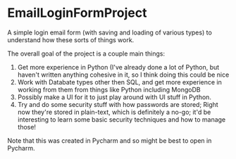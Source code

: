 # EmailLoginFormProject
A simple login email form (with saving and loading of various types) to understand how these sorts of things work. 


The overall goal of the project is a couple main things:
1. Get more experience in Python (I've already done a lot of Python, but haven't written anything cohesive in it, so I think doing this could be nice
2. Work with Databate types other then SQL, and get more experience in working from them from things like Python including MongoDB
3. Possibly make a UI for it to just play around with UI stuff in Python.
4. Try and do some security stuff with how passwords are stored; Right now they're stored in plain-text, which is definitely a no-go; it'd be interesting to learn some basic security techniques and how to manage those!

Note that this was created in Pycharm and so might be best to open in Pycharm.
